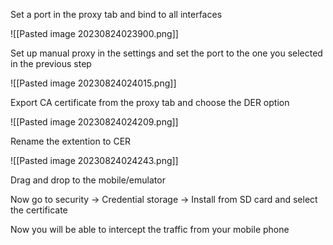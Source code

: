 
Set a port in the proxy tab and bind to all interfaces

![[Pasted image 20230824023900.png]]


Set up manual proxy in the settings and set the port to the one you selected in the previous step

![[Pasted image 20230824024015.png]]


Export CA certificate from the proxy tab and choose the DER option

![[Pasted image 20230824024209.png]]

Rename the extention to CER

![[Pasted image 20230824024243.png]]

Drag and drop to the mobile/emulator

Now go to security -> Credential storage -> Install from SD card
and select the certificate

Now you will be able to intercept the traffic from your mobile phone


